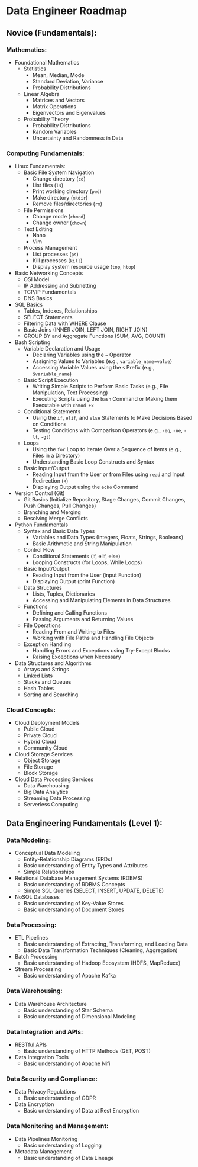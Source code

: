 # Data Engineer Roadmap

## Novice (Fundamentals):

### Mathematics:
- Foundational Mathematics
  - Statistics
    - Mean, Median, Mode
    - Standard Deviation, Variance
    - Probability Distributions
  - Linear Algebra
    - Matrices and Vectors
    - Matrix Operations
    - Eigenvectors and Eigenvalues
  - Probability Theory
    - Probability Distributions
    - Random Variables
    - Uncertainty and Randomness in Data

### Computing Fundamentals:
- Linux Fundamentals:
  - Basic File System Navigation
    - Change directory (`cd`)
    - List files (`ls`)
    - Print working directory (`pwd`)
    - Make directory (`mkdir`)
    - Remove files/directories (`rm`)
  - File Permissions
    - Change mode (`chmod`)
    - Change owner (`chown`)
  - Text Editing
    - Nano
    - Vim
  - Process Management
    - List processes (`ps`)
    - Kill processes (`kill`)
    - Display system resource usage (`top`, `htop`)
- Basic Networking Concepts
  - OSI Model
  - IP Addressing and Subnetting
  - TCP/IP Fundamentals
  - DNS Basics
- SQL Basics
  - Tables, Indexes, Relationships
  - SELECT Statements
  - Filtering Data with WHERE Clause
  - Basic Joins (INNER JOIN, LEFT JOIN, RIGHT JOIN)
  - GROUP BY and Aggregate Functions (SUM, AVG, COUNT)
- Bash Scripting
  - Variable Declaration and Usage
    - Declaring Variables using the `=` Operator
    - Assigning Values to Variables (e.g., `variable_name=value`)
    - Accessing Variable Values using the `$` Prefix (e.g., `$variable_name`)
  - Basic Script Execution
    - Writing Simple Scripts to Perform Basic Tasks (e.g., File Manipulation, Text Processing)
    - Executing Scripts using the `bash` Command or Making them Executable with `chmod +x`
  - Conditional Statements
    - Using the `if`, `elif`, and `else` Statements to Make Decisions Based on Conditions
    - Testing Conditions with Comparison Operators (e.g., `-eq`, `-ne`, `-lt`, `-gt`)
  - Loops
    - Using the `for` Loop to Iterate Over a Sequence of Items (e.g., Files in a Directory)
    - Understanding Basic Loop Constructs and Syntax
  - Basic Input/Output
    - Reading Input from the User or from Files using `read` and Input Redirection (`<`)
    - Displaying Output using the `echo` Command
- Version Control (Git)
  - Git Basics (Initialize Repository, Stage Changes, Commit Changes, Push Changes, Pull Changes)
  - Branching and Merging
  - Resolving Merge Conflicts
- Python Fundamentals
  - Syntax and Basic Data Types
    - Variables and Data Types (Integers, Floats, Strings, Booleans)
    - Basic Arithmetic and String Manipulation
  - Control Flow
    - Conditional Statements (if, elif, else)
    - Looping Constructs (for Loops, While Loops)
  - Basic Input/Output
    - Reading Input from the User (input Function)
    - Displaying Output (print Function)
  - Data Structures
    - Lists, Tuples, Dictionaries
    - Accessing and Manipulating Elements in Data Structures
  - Functions
    - Defining and Calling Functions
    - Passing Arguments and Returning Values
  - File Operations
    - Reading From and Writing to Files
    - Working with File Paths and Handling File Objects
  - Exception Handling
    - Handling Errors and Exceptions using Try-Except Blocks
    - Raising Exceptions when Necessary
- Data Structures and Algorithms
  - Arrays and Strings
  - Linked Lists
  - Stacks and Queues
  - Hash Tables
  - Sorting and Searching

### Cloud Concepts:
- Cloud Deployment Models
  - Public Cloud
  - Private Cloud
  - Hybrid Cloud
  - Community Cloud
- Cloud Storage Services
  - Object Storage
  - File Storage
  - Block Storage
- Cloud Data Processing Services
  - Data Warehousing
  - Big Data Analytics
  - Streaming Data Processing
  - Serverless Computing

## Data Engineering Fundamentals (Level 1):

### Data Modeling:
- Conceptual Data Modeling
  - Entity-Relationship Diagrams (ERDs)
  - Basic understanding of Entity Types and Attributes
  - Simple Relationships
- Relational Database Management Systems (RDBMS)
  - Basic understanding of RDBMS Concepts
  - Simple SQL Queries (SELECT, INSERT, UPDATE, DELETE)
- NoSQL Databases
  - Basic understanding of Key-Value Stores
  - Basic understanding of Document Stores

### Data Processing:
- ETL Pipelines
  - Basic understanding of Extracting, Transforming, and Loading Data
  - Basic Data Transformation Techniques (Cleaning, Aggregation)
- Batch Processing
  - Basic understanding of Hadoop Ecosystem (HDFS, MapReduce)
- Stream Processing
  - Basic understanding of Apache Kafka

### Data Warehousing:
- Data Warehouse Architecture
  - Basic understanding of Star Schema
  - Basic understanding of Dimensional Modeling

### Data Integration and APIs:
- RESTful APIs
  - Basic understanding of HTTP Methods (GET, POST)
- Data Integration Tools
  - Basic understanding of Apache Nifi

### Data Security and Compliance:
- Data Privacy Regulations
  - Basic understanding of GDPR
- Data Encryption
  - Basic understanding of Data at Rest Encryption

### Data Monitoring and Management:
- Data Pipelines Monitoring
  - Basic understanding of Logging
- Metadata Management
  - Basic understanding of Data Lineage
